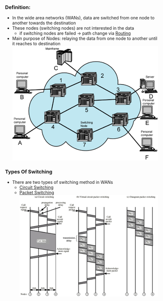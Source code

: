 ### Definition:
- In the wide area networks (WANs), data are switched from one node to another towards the destination
- These nodes (switching nodes) are not interested in the data
	- if switching nodes are failed ->  path change via [Routing](Routing.md)
- Main purpose of Nodes: relaying the data from one node to another until it reaches to destination
![](Attachments/switchNetwork.png)
### Types Of Switching
- There are two types of switching method in WANs
	- [Circuit Switching](Circuit%20Switching.md)
	- [Packet Switching](Packet%20Switching.md)
![](Attachments/Switching.png)


